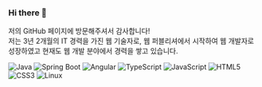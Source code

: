 ### Hi there 👋

저의 GitHub 페이지에 방문해주셔서 감사합니다!  
저는 3년 2개월의 IT 경력을 가진 웹 기술자로, 웹 퍼블리셔에서 시작하여 웹 개발자로 성장하였고 현재도 웹 개발 분야에서 경력을 쌓고 있습니다.

![Java](https://img.shields.io/badge/Java-007396?style=flat-square&logo=Java&logoColor=white)
![Spring Boot](https://img.shields.io/badge/Spring-6DB33F?style=flat-square&logo=Spring%20Boot&logoColor=white)
![Angular](https://img.shields.io/badge/angular-%23DD0031.svg?style=flat-square&logo=angular&logoColor=white)
![TypeScript](https://img.shields.io/badge/Typescript-3178C6?style=flat-square&logo=Typescript&logoColor=white)
![JavaScript](https://img.shields.io/badge/JavaScript-F7DF1E?style=flat-square&logo=javascript&logoColor=black)
![HTML5](https://img.shields.io/badge/HTML5-E34F26?style=flat-square&logo=html5&logoColor=white)
![CSS3](https://img.shields.io/badge/CSS-239120?&style=flat-square&logo=css3&logoColor=white)
![Linux](https://img.shields.io/badge/Linux-FCC624?style=flat-square&logo=linux&logoColor=black)
